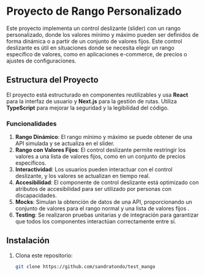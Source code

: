 # Proyecto de Rango Personalizado

Este proyecto implementa un control deslizante (slider) con un rango personalizado, donde los valores mínimo y máximo pueden ser definidos de forma dinámica o a partir de un conjunto de valores fijos. Este control deslizante es útil en situaciones donde se necesita elegir un rango específico de valores, como en aplicaciones e-commerce, de precios o ajustes de configuraciones.

## Estructura del Proyecto

El proyecto está estructurado en componentes reutilizables y usa **React** para la interfaz de usuario y **Next.js** para la gestión de rutas. Utiliza **TypeScript** para mejorar la seguridad y la legibilidad del código.

### Funcionalidades

1. **Rango Dinámico**: El rango mínimo y máximo se puede obtener de una API simulada y se actualiza en el slider.
2. **Rango con Valores Fijos**: El control deslizante permite restringir los valores a una lista de valores fijos, como en un conjunto de precios específicos.
3. **Interactividad**: Los usuarios pueden interactuar con el control deslizante, y los valores se actualizan en tiempo real.
4. **Accesibilidad**: El componente de control deslizante está optimizado con atributos de accesibilidad para ser utilizado por personas con discapacidades.
5. **Mocks**: Simulan la obtención de datos de una API, proporcionando un conjunto de valores para el rango normal y una lista de valores fijos .
6. **Testing**: Se realizaron pruebas unitarias y de integración para garantizar que todos los componentes interactúan correctamente entre sí. 

## Instalación

1. Clona este repositorio:

   ```bash
   git clone https://github.com/sandratondo/test_mango
